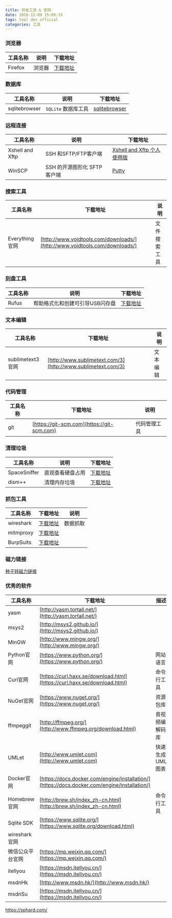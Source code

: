 ```yaml
---
title: 开发工具 & 官网 
date: 2016-12-09 15:09:33  
tags: tool dev official
categories: 工具  
---
```




### 浏览器
工具名称|说明|下载地址
-----|-----|----
Firefox|浏览器|[下载地址](http://ftp.mozilla.org/pub/firefox/releases/75.0/win64/en-US/)

### 数据库
工具名称|说明|下载地址
-----|-----|----
sqlitebrowser|`SQLite` 数据库工具|[sqlitebrowser](https://sqlitebrowser.org/dl/)|

### 远程连接
工具名称|说明|下载地址
-----|-----|----
Xshell and Xftp|SSH 和SFTP/FTP客户端 |[Xshell and Xftp 个人使用版](https://www.netsarang.com/zh/free-for-home-school/)| 
WinSCP |SSH 的开源图形化 SFTP 客户端|[Putty](https://winscp.net/eng/docs/lang:chs)|

### 搜索工具
工具名称|下载地址|说明
-----|-----|----
Everything官网|[http://www.voidtools.com/downloads/](http://www.voidtools.com/downloads/)|文件搜索工具

### 刻盘工具
工具名称|说明|下载地址
-----|-----|----
Rufus|帮助格式化和创建可引导USB闪存盘|[下载地址](https://github.com/pbatard/rufus/releases/download/v3.9/rufus-3.9p.exe)

### 文本编辑
工具名称|下载地址|说明
-----|-----|----
sublimetext3官网|[http://www.sublimetext.com/3](http://www.sublimetext.com/3)|文本编辑

### 代码管理
工具名称|下载地址|说明
-----|-----|----
git|[https://git-scm.com](https://git-scm.com)|代码管理工具


### 清理垃圾
工具名称|说明|下载地址
-----|-----|----
SpaceSniffer|直观查看硬盘占用|[下载地址](https://pc.qq.com/search.html#!keyword=SpaceSniffer)
dism++| 清理内存垃圾|[下载地址](http://www.chuyu.me/zh-Hans/)

### 抓包工具
工具名称|下载地址|说明
---|----|------
wireshark|[下载地址](https://www.wireshark.org/download.html)|数据抓取
mitmproxy|[下载地址](https://www.mitmproxy.org/)|
BurpSuits|[下载地址](https://portswigger.net/burp)|

### 磁力链接 
[种子转磁力链接](http://www.torrent.org.cn/)


### 优秀的软件
工具名称|下载地址|描述
---|----|------
yasm|[http://yasm.tortall.net/](http://yasm.tortall.net/)|
msys2|[http://msys2.github.io/](http://msys2.github.io/)|  
MinGW|[http://www.mingw.org/](http://www.mingw.org/)|
Python官网|[https://www.python.org/](https://www.python.org/)|网站语言
Curl官网|[https://curl.haxx.se/download.html](https://curl.haxx.se/download.html)|命令行工具
NuGet官网|[https://www.nuget.org/](https://www.nuget.org/)|资源包库
ffmpeggit|[http://ffmpeg.org/](http://www.ffmpeg.org/download.html)|音视频编解码库
UMLet|[http://www.umlet.com](http://www.umlet.com)|快速生成UML图表
Docker官网|[https://docs.docker.com/engine/installation/](https://docs.docker.com/engine/installation/)
Homebrew官网|[http://brew.sh/index_zh-cn.html](http://brew.sh/index_zh-cn.html)|命令行工具
Sqlite SDK|[https://www.sqlite.org/](https://www.sqlite.org/download.html)
wireshark官网|
微信公众平台官网|[https://mp.weixin.qq.com/](https://mp.weixin.qq.com/)  
itellyou|[https://msdn.itellyou.cn/](https://msdn.itellyou.cn/)  
msdnHk|[http://www.msdn.hk/](http://www.msdn.hk/) 
msdnSu|[https://msdn.itellyou.cn/](https://msdn.itellyou.cn/) 


https://sphard.com/
